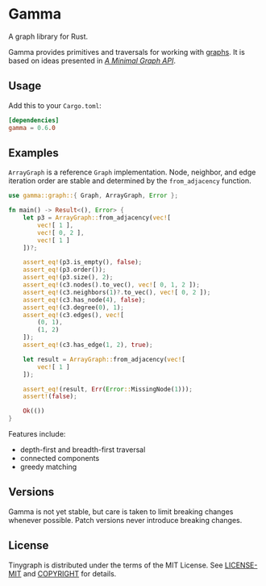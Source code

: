 # Gamma

A graph library for Rust.

Gamma provides primitives and traversals for working with [graphs](https://en.wikipedia.org/wiki/Graph_theory). It is based on ideas presented in *[A Minimal Graph API](https://depth-first.com/articles/2020/01/06/a-minimal-graph-api/)*.

## Usage

Add this to your `Cargo.toml`:

```toml
[dependencies]
gamma = 0.6.0
```

## Examples

`ArrayGraph` is a reference `Graph` implementation. Node, neighbor, and
edge iteration order are stable and determined by the `from_adjacency` function.

```rust
use gamma::graph::{ Graph, ArrayGraph, Error };

fn main() -> Result<(), Error> {
    let p3 = ArrayGraph::from_adjacency(vec![
        vec![ 1 ],
        vec![ 0, 2 ],
        vec![ 1 ]
    ])?;

    assert_eq!(p3.is_empty(), false);
    assert_eq!(p3.order());
    assert_eq!(p3.size(), 2);
    assert_eq!(c3.nodes().to_vec(), vec![ 0, 1, 2 ]);
    assert_eq!(c3.neighbors(1)?.to_vec(), vec![ 0, 2 ]);
    assert_eq!(c3.has_node(4), false);
    assert_eq!(c3.degree(0), 1);
    assert_eq!(c3.edges(), vec![
        (0, 1),
        (1, 2)
    ]);
    assert_eq!(c3.has_edge(1, 2), true);

    let result = ArrayGraph::from_adjacency(vec![
        vec![ 1 ]
    ]);

    assert_eq!(result, Err(Error::MissingNode(1)));
    assert!(false);

    Ok(())
}
```

Features include:

- depth-first and breadth-first traversal
- connected components
- greedy matching

## Versions

Gamma is not yet stable, but care is taken to limit breaking changes whenever possible. Patch versions never introduce breaking changes.

## License

Tinygraph is distributed under the terms of the MIT License. See
[LICENSE-MIT](LICENSE-MIT) and [COPYRIGHT](COPYRIGHT) for details.
